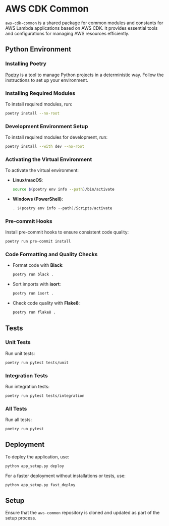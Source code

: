 # AWS CDK Common

`aws-cdk-common` is a shared package for common modules and constants for AWS Lambda applications based on AWS CDK. It provides essential tools and configurations for managing AWS resources efficiently.

## Python Environment

### Installing Poetry
[Poetry](https://python-poetry.org/) is a tool to manage Python projects in a deterministic way. Follow the instructions to set up your environment.

### Installing Required Modules
To install required modules, run:
```bash
poetry install --no-root
```

### Development Environment Setup
To install required modules for development, run:
```bash
poetry install --with dev --no-root
```

### Activating the Virtual Environment
To activate the virtual environment:
- **Linux/macOS**:
  ```bash
  source $(poetry env info --path)/bin/activate
  ```
- **Windows (PowerShell)**:
  ```powershell
  . $(poetry env info --path)/Scripts/activate
  ```

### Pre-commit Hooks
Install pre-commit hooks to ensure consistent code quality:
```bash
poetry run pre-commit install
```

### Code Formatting and Quality Checks
- Format code with **Black**:
  ```bash
  poetry run black .
  ```
- Sort imports with **isort**:
  ```bash
  poetry run isort .
  ```
- Check code quality with **Flake8**:
  ```bash
  poetry run flake8 .
  ```

## Tests

### Unit Tests
Run unit tests:
```bash
poetry run pytest tests/unit
```

### Integration Tests
Run integration tests:
```bash
poetry run pytest tests/integration
```

### All Tests
Run all tests:
```bash
poetry run pytest
```

## Deployment
To deploy the application, use:
```bash
python app_setup.py deploy
```
For a faster deployment without installations or tests, use:
```bash
python app_setup.py fast_deploy
```

## Setup
Ensure that the `aws-common` repository is cloned and updated as part of the setup process.
